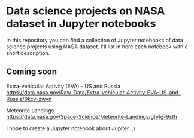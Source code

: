 # Data science projects on NASA dataset in Jupyter notebooks

In this repository you can find a collection of Jupyter notebooks of data science projects using NASA dataset.
I'll list in here each notebook with a short description.

## Coming soon

Extra-vehicular Activity (EVA) - US and Russia  
https://data.nasa.gov/Raw-Data/Extra-vehicular-Activity-EVA-US-and-Russia/9kcy-zwvn

Meteorite Landings  
https://data.nasa.gov/Space-Science/Meteorite-Landings/gh4g-9sfh

I hope to create a Jupyter notebook about Jupiter. ;)
